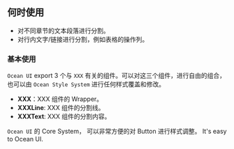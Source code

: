 ## 何时使用

- 对不同章节的文本段落进行分割。
- 对行内文字/链接进行分割，例如表格的操作列。

### 基本使用

`Ocean UI` export 3 个与 `XXX` 有关的组件。可以对这三个组件，进行自由的组合，也可以由 `Ocean Style System` 进行任何样式覆盖和修改。

- **XXX**：XXX 组件的 Wrapper。
- **XXXLine**: XXX 组件的分割线。
- **XXXText**: XXX 组件的分割内容。

`Ocean UI` 的 Core System， 可以非常方便的对 Button 进行样式调整。 It's easy to Ocean UI.
